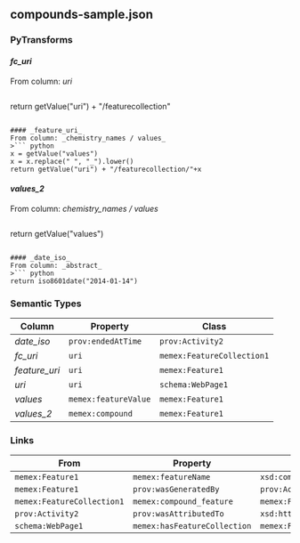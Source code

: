 ## compounds-sample.json

### PyTransforms
#### _fc_uri_
From column: _uri_
>``` python
return getValue("uri") + "/featurecollection"
```

#### _feature_uri_
From column: _chemistry_names / values_
>``` python
x = getValue("values")
x = x.replace(" ", "_").lower()
return getValue("uri") + "/featurecollection/"+x
```

#### _values_2_
From column: _chemistry_names / values_
>``` python
return getValue("values")
```

#### _date_iso_
From column: _abstract_
>``` python
return iso8601date("2014-01-14")
```


### Semantic Types
| Column | Property | Class |
|  ----- | -------- | ----- |
| _date_iso_ | `prov:endedAtTime` | `prov:Activity2`|
| _fc_uri_ | `uri` | `memex:FeatureCollection1`|
| _feature_uri_ | `uri` | `memex:Feature1`|
| _uri_ | `uri` | `schema:WebPage1`|
| _values_ | `memex:featureValue` | `memex:Feature1`|
| _values_2_ | `memex:compound` | `memex:Feature1`|


### Links
| From | Property | To |
|  --- | -------- | ---|
| `memex:Feature1` | `memex:featureName` | `xsd:compound`|
| `memex:Feature1` | `prov:wasGeneratedBy` | `prov:Activity2`|
| `memex:FeatureCollection1` | `memex:compound_feature` | `memex:Feature1`|
| `prov:Activity2` | `prov:wasAttributedTo` | `xsd:http://chemicaltagger.ch.cam.ac.uk/`|
| `schema:WebPage1` | `memex:hasFeatureCollection` | `memex:FeatureCollection1`|
